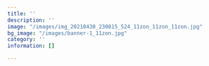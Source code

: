 ```yaml
---
title: ''
description: ''
image: "/images/img_20210430_230815_524_11zon_11zon_11zon.jpg"
bg_image: "/images/banner-1_11zon.jpg"
category: ''
information: []

---
```

